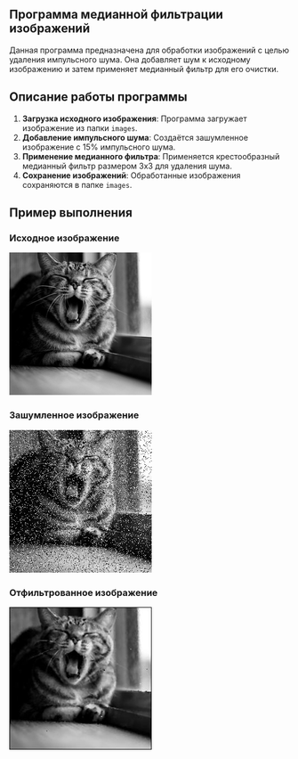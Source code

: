 ## Программа медианной фильтрации изображений
Данная программа предназначена для обработки изображений с целью удаления импульсного шума. Она добавляет шум к исходному изображению и затем применяет медианный фильтр для его очистки.

## Описание работы программы
1. **Загрузка исходного изображения**: Программа загружает изображение из папки `images`.
2. **Добавление импульсного шума**: Создаётся зашумленное изображение с 15% импульсного шума.
3. **Применение медианного фильтра**: Применяется крестообразный медианный фильтр размером 3x3 для удаления шума.
4. **Сохранение изображений**: Обработанные изображения сохраняются в папке `images`.

## Пример выполнения

### Исходное изображение
![Исходное изображение](images/cat.jpg)

### Зашумленное изображение
![Зашумленное изображение](images/cat_noised.jpg)

### Отфильтрованное изображение
![Отфильтрованное изображение](images/cat_filtered.jpg)
